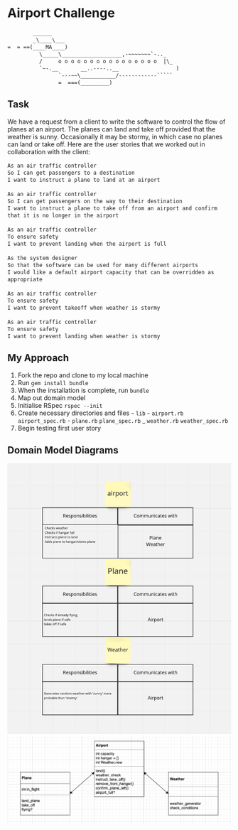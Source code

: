 Airport Challenge
=================

```
        ______
        _\____\___
=  = ==(____MA____)
          \_____\___________________,-~~~~~~~`-.._
          /     o o o o o o o o o o o o o o o o  |\_
          `~-.__       __..----..__                  )
                `---~~\___________/------------`````
                =  ===(_________)

```

Task
-----

We have a request from a client to write the software to control the flow of planes at an airport. The planes can land and take off provided that the weather is sunny. Occasionally it may be stormy, in which case no planes can land or take off.  Here are the user stories that we worked out in collaboration with the client:

```
As an air traffic controller 
So I can get passengers to a destination 
I want to instruct a plane to land at an airport

As an air traffic controller 
So I can get passengers on the way to their destination 
I want to instruct a plane to take off from an airport and confirm that it is no longer in the airport

As an air traffic controller 
To ensure safety 
I want to prevent landing when the airport is full 

As the system designer
So that the software can be used for many different airports
I would like a default airport capacity that can be overridden as appropriate

As an air traffic controller 
To ensure safety 
I want to prevent takeoff when weather is stormy 

As an air traffic controller 
To ensure safety 
I want to prevent landing when weather is stormy 
```

**My Approach**
-----

1. Fork the repo and clone to my local machine
2. Run `gem install bundle`
3. When the installation is complete, run `bundle`
4. Map out domain model
5. Initialise RSpec `rspec --init`
6. Create necessary directories and files
        - `lib`
        - `airport.rb` `airport_spec.rb`
        - `plane.rb` `plane_spec.rb`
        _ `weather.rb` `weather_spec.rb`
7. Begin testing first user story

**Domain Model Diagrams**
-----

![Responsibilities](https://github.com/Sumner1185/airport_challenge/blob/master/Responsibility_Table.png)
![Class Diagram](https://github.com/Sumner1185/airport_challenge/blob/master/Class_Diagram.png)
